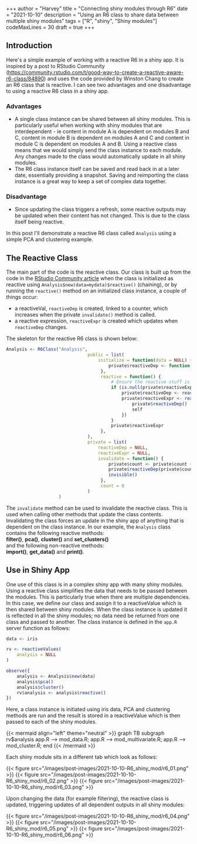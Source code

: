 +++
author = "Harvey"
title = "Connecting shiny modules through R6"
date = "2021-10-10"
description = "Using an R6 class to share data between multiple shiny modules"
tags = ["R", "shiny", "Shiny modules"]
codeMaxLines = 30
draft = true
+++

## Introduction

Here's a simple example of working with a reactive R6 in a shiny app.  It is inspired by a post to RStudio Community (https://community.rstudio.com/t/good-way-to-create-a-reactive-aware-r6-class/84890) and uses the code provided by Winston Chang to create an R6 class that is reactive.  I can see two advantages and one disadvantage to using a reactive R6 class in a shiny app.

### Advantages

-  A single class instance can be shared between all shiny modules.  This is particularly useful when working with shiny modules that are interdependent - ie content in module A is dependent on modules B and C, content in module B is dependent on modules A and C and content in module C is dependent on modules A and B.  Using a reactive class means that we would simply send the class instance to each module.  Any changes made to the class would automatically update in all shiny modules.
-  The R6 class instance itself can be saved and read back in at a later date, essentially providing a snapshot.  Saving and reimporting the class instance is a great way to keep a set of complex data together.

### Disadvantage

-  Since updating the class triggers a refresh, some reactive outputs may be updated when their content has not changed.  This is due to the class itself being reactive.

In this post I'll demonstrate a reactive R6 class called `Analysis` using a simple PCA and clustering example.

## The Reactive Class
The main part of the code is the reactive class.  Our class is built up from the code in the [RStudio Community article](https://community.rstudio.com/t/good-way-to-create-a-reactive-aware-r6-class/84890) when the class is initialized as reactive using `Analysis$new(data=mydata)$reactive()` (chaining), or by running the `reactive()` method on an initialized class instance, a couple of things occur:

-  a reactiveVal, `reactiveDep` is created, linked to a counter, which increases when the private `invalidate()` method is called.
-  a reactive expression, `reactiveExpr` is created which updates when `reactiveDep` changes.

The skeleton for the reactive R6 class is shown below:

```r
Analysis <- R6Class("Analysis",
                               public = list(
                                   initialize = function(data = NULL) {
                                       private$reactiveDep <- function(x) NULL
                                    },
                                    reactive = function() {
                                        # Ensure the reactive stuff is initialized.
                                        if (is.null(private$reactiveExpr)) {
                                            private$reactiveDep <- reactiveVal(0)
                                            private$reactiveExpr <- reactive({
                                                private$reactiveDep()
                                                self
                                            })
                                        }
                                        private$reactiveExpr
                                    },
                               ),
                               private = list(
                                   reactiveDep = NULL,
                                   reactiveExpr = NULL,
                                   invalidate = function() {
                                       private$count <- private$count + 1
                                       private$reactiveDep(private$count)
                                       invisible()
                                    },
                                    count = 0
                               )
                    )
```
The `invalidate` method can be used to invalidate the reactive class.  This is used when calling other methods that update the class contents.  Invalidating the class forces an update in the shiny app of anything that is dependent on the class instance.  In our example, the `Analysis` class contains the following reactive methods:  
**filter()**, **pca()**, **cluster()** and **set_clusters()**  
and the following non-reactive methods:  
**import()**, **get_data()** and **print()**.

## Use in Shiny App
One use of this class is in a complex shiny app with many shiny modules.  Using a reactive class simplifies the data that needs to be passed between the modules.  This is particularly true when there are multiple dependencies.  In this case, we define our class and assign it to a reactiveValue which is then shared between shiny modules.  When the class instance is updated it is reflected in all the shiny modules; no data need be returned from one class and passed to another.  The class instance is defined in the `app.R` server function as follows:

```r
data <- iris

rv <- reactiveValues(
    analysis = NULL
)

observe({
    analysis <- Analysis$new(data)
    analysis$pca()
    analysis$cluster()
    rv$analysis <- analysis$reactive()
})

```

Here, a class instance is initiated using iris data, PCA and clustering methods are run and the result is stored in a reactiveValue which is then passed to each of the shiny modules.

{{< mermaid align="left" theme="neutral" >}}
graph TB
  subgraph rv$analysis
    app.R --> mod_data.R;
    app.R --> mod_multivariate.R;
    app.R --> mod_cluster.R;
  end
{{< /mermaid >}}


Each shiny module sits in a different tab which look as follows:

{{< figure src="/images/post-images/2021-10-10-R6_shiny_mod/r6_01.png" >}}
{{< figure src="/images/post-images/2021-10-10-R6_shiny_mod/r6_02.png" >}}
{{< figure src="/images/post-images/2021-10-10-R6_shiny_mod/r6_03.png" >}}

Upon changing the data (for example filtering), the reactive class is updated, triggering updates of all dependent outputs in all shiny modules:

{{< figure src="/images/post-images/2021-10-10-R6_shiny_mod/r6_04.png" >}}
{{< figure src="/images/post-images/2021-10-10-R6_shiny_mod/r6_05.png" >}}
{{< figure src="/images/post-images/2021-10-10-R6_shiny_mod/r6_06.png" >}}
